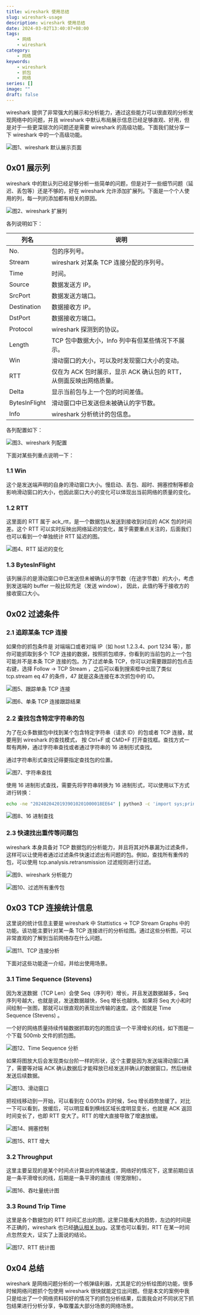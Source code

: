 ```yaml
---
title: wireshark 使用总结
slug: wireshark-usage
description: wireshark 使用总结
date: 2024-03-02T13:40:07+08:00
tags:
    - 网络
    - wireshark
category:
    - 网络
keywords:
    - wireshark
    - 抓包
    - 网络
series: []
image: ""
draft: false
---
```


wireshark 提供了非常强大的展示和分析能力，通过这些能力可以很直观的分析发现网络中的问题，并且 wireshark 中默认布局展示信息已经足够直观、好用，但是对于一些更深层次的问题还是需要 wireshark 的高级功能。下面我们就分享一下 wireshark 中的一个高级功能。

![图1、wireshark 默认展示页面](./wireshark-usage/01_wireshark_默认展示页面.png)

## **0x01 展示列**

wireshark 中的默认列已经足够分析一些简单的问题，但是对于一些细节问题（延迟、丢包等）还是不够的，好在 wireshark 允许添加扩展列。下面是一个个人使用的列，每一列的添加都有相关的原因。

![图2、wireshark 扩展列](./wireshark-usage/02_wireshark_扩展列.png)

各列说明如下：

| 列名          | 说明                                                               |
| ------------- | ------------------------------------------------------------------ |
| No.           | 包的序列号。                                                       |
| Stream        | wireshark 对某条 TCP 连接分配的序列号。                            |
| Time          | 时间。                                                             |
| Source        | 数据发送方 IP。                                                    |
| SrcPort       | 数据发送方端口。                                                   |
| Destination   | 数据接收方 IP。                                                    |
| DstPort       | 数据接收方端口。                                                   |
| Protocol      | wireshark 探测到的协议。                                           |
| Length        | TCP 包中数据大小，Info 列中有但某些情况下不展示。                  |
| Win           | 滑动窗口的大小，可以及时发现窗口大小的变动。                       |
| RTT           | 仅在为 ACK 包时展示，显示 ACK 确认包的 RTT，从侧面反映出网络质量。 |
| Delta         | 显示当前包与上一个包的时间差值。                                   |
| BytesInFlight | 滑动窗口中已发送但未被确认的字节数。                               |
| Info          | wireshark 分析统计的包信息。                                       |

各列配置如下：

![图3、wireshark 列配置](./wireshark-usage/03_wireshark_列配置.png)

下面对某些列重点说明一下：

### **1.1 Win**

这个是发送端声明的自身的滑动窗口大小。慢启动、丢包、超时、拥塞控制等都会影响滑动窗口的大小，也因此窗口大小的变化可以体现出当前网络的质量的变化。

### **1.2 RTT**

这里面的 RTT 属于 ack_rtt，是一个数据包从发送到接收到对应的 ACK 包的时间差。这个 RTT 可以实时反映出网络延迟的变化，属于需要重点关注的，后面我们也可以看到一个单独统计 RTT 延迟的图。

![图4、RTT 延迟的变化](./wireshark-usage/04_RTT_延迟的变化.png)

### **1.3 BytesInFlight**

该列展示的是滑动窗口中已发送但未被确认的字节数（在途字节数）的大小，考虑到发送端的 buffer 一般比较充足（发送 window）， 因此，此值约等于接收方的接收窗口大小。

## **0x02 过滤条件**

### **2.1 追踪某条 TCP 连接**

如果你的抓包条件是 对端端口或者对端 IP（如 host 1.2.3.4、port 1234 等），那你可能抓取到多个 TCP 连接的数据，按照抓包顺序，你看到的当前包的上一个包可能并不是本条 TCP 连接的包。为了过滤单条 TCP，你可以对需要跟踪的包点击右键，选择 Follow -> TCP Stream ，之后可以看到搜索框中出现了类似 tcp.stream eq 47 的条件，47 就是这条连接在本次抓包中的 ID。

![图5、跟踪单条 TCP 连接](./wireshark-usage/05_跟踪单条_TCP_连接.png)

![图6、单条 TCP 连接跟踪结果](./wireshark-usage/06_单条_TCP_连接跟踪结果.png)

### **2.2 查找包含特定字符串的包**

为了在众多数据包中找到某个包含特定字符串（请求 ID）的包或者 TCP 连接，就要用到 wireshark 的查找模式， 按 Ctrl+F 或 CMD+F 打开查找框。查找方式一帮有两种，通过字符串查找或者通过字符串的 16 进制形式查找。

通过字符串形式查找记得要指定查找包的位置。

![图7、字符串查找](./wireshark-usage/07_字符串查找.png)

使用 16 进制形式查找，需要先将字符串转换为 16 进制形式，可以使用以下方式进行转换：

```bash
echo -ne "20240204201939010201000018EE64" | python3 -c 'import sys;print("".join([hex(ord(c))[2:].zfill(2) for c in sys.stdin.read()]))' 
```

![图8、16 进制查找](./wireshark-usage/08_16_进制查找.png)

### **2.3 快速找出重传等问题包**

wireshark 本身具备对 TCP 数据包的分析能力，并且将其对外暴漏为过滤条件，这样可以让使用者通过过滤条件快速过滤出有问题的包。例如，查找所有重传的包，可以使用 tcp.analysis.retransmission 过滤规则进行过滤。

![图9、wireshark 分析能力](./wireshark-usage/09_wireshark_分析能力.png)

![图10、过滤所有重传包](./wireshark-usage/10_过滤所有重传包.png)

## **0x03 TCP 连接统计信息**

这里说的统计信息主要是 wireshark 中 Stattistics -> TCP Stream Graphs 中的功能。该功能主要针对某一条 TCP 连接进行的分析绘图。通过这些分析图，可以非常直观的了解到当前网络存在什么问题。

![图11、TCP 连接分析](./wireshark-usage/11_TCP_连接分析.png)

下面对这些功能逐一介绍，并给出使用场景。

### 3.1 Time Sequence (Stevens) 

因为发送数据（TCP Len）会使 Seq（序列号）增长，并且发送数据越多，Seq 序列号越大，也就是说，发送数据越快，Seq 增长也越快。如果将 Seq 大小和时间绘制一张图，那就可以很直观的表现出传输的速度。这个图就是 Time Sequence (Stevens)  。

一个好的网络质量持续传输数据抓取的包的图应该一个平滑增长的线，如下图是一个下载 500mb 文件的抓包图。

![图12、Time Sequence 分析](./wireshark-usage/12_Time_Sequence_分析.png)

如果将图放大后会发现类似台阶一样的形状，这个主要是因为发送端滑动窗口满了，需要等对端 ACK 确认数据后才能释放已经发送并确认的数据窗口，然后继续发送后续数据。

![图13、滑动窗口](./wireshark-usage/13_滑动窗口.png)

把视线移动到一开始，可以看到在 0.0013s 的时候，Seq 增长趋势放缓了。对比一下可以看到，放缓后，可以明显看到横线区域长度明显变长，也就是 ACK 返回时间变长了，也即 RTT 变大了。RTT 的增大直接导致了增速放缓。

![图14、拥塞控制](./wireshark-usage/14_拥塞控制.png)

![图15、RTT 增大](./wireshark-usage/15_RTT_增大.png)

### 3.2 Throughput

这里主要呈现的是某个时间点计算出的传输速度，网络好的情况下，这里前期应该是一条平滑增长的线，后期是一条平滑的直线（带宽限制）。

![图16、吞吐量统计图](./wireshark-usage/16_吞吐量统计图.png)

### 3.3 Round Trip Time

这里是各个数据包的 RTT 时间汇总出的图，这里只能看大的趋势，左边的时间是不正确的，wireshark 也已经[确认相关 bug](https://osqa-ask.wireshark.org/questions/38607/rtt-graph-showing-values-higher-than-tcpanalysisack_rtt/)。这里也可以看到，RTT 在某一时间点忽然变大，证实了上面说的结论。

![图17、RTT 统计图](./wireshark-usage/17_RTT_统计图.png)

## **0x04 总结**

wireshark 是网络问题分析的一个核弹级利器，尤其是它的分析绘图的功能，很多时候网络问题抓个包使用 wireshark 很快就能定位出问题。但是本文的案例中我只是给出了一个网络资料较好的情况下的抓包分析结果，后面我会对不同状况下抓包结果进行分析分享，争取覆盖大部分场景的网络场景。
